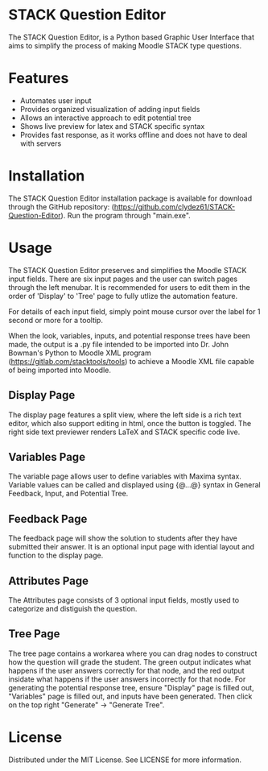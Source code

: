 # STACK Question Editor
The STACK Question Editor, is a Python based Graphic User Interface that aims to simplify the process of making Moodle STACK type questions.


# Features
- Automates user input
- Provides organized visualization of adding input fields
- Allows an interactive approach to edit potential tree
- Shows live preview for latex and STACK specific syntax
- Provides fast response, as it works offline and does not have to deal with servers

# Installation
The STACK Question Editor installation package is available for download through the GitHub repository: (https://github.com/clydez61/STACK-Question-Editor). Run the program through "main.exe".


# Usage
The STACK Question Editor preserves and simplifies the Moodle STACK input fields. There are six input pages and
the user can switch pages through the left menubar. It is recommended for users to edit them in the order of 'Display' to 'Tree' page to fully utlize the automation feature.

For details of each input field, simply point mouse cursor over the label for 1 second or more for a tooltip.

When the look, variables, inputs, and potential response trees have been made, the output is a .py file intended to be imported into Dr. John Bowman's Python to Moodle XML program (https://gitlab.com/stacktools/tools) to achieve a Moodle XML file capable of being imported into Moodle.

## Display Page
The display page features a split view, where the left side is a rich text editor, which also support editing in html, once the button is toggled. The right side text previewer renders LaTeX and STACK specific code live. 

## Variables Page
The variable page allows user to define variables with Maxima syntax. Variable values can be called and displayed using {@...@} syntax in General Feedback, Input, and Potential Tree.

## Feedback Page
The feedback page will show the solution to students after they have submitted their answer. It is an optional input page with idential layout and function to the display page.

## Attributes Page
The Attributes page consists of 3 optional input fields, mostly used to categorize and distiguish the question.

## Tree Page
The tree page contains a workarea where you can drag nodes to construct how the question will grade the student. The green output indicates what happens if the user answers correctly for that node, and the red output insidate what happens if the user answers incorrectly for that node. For generating the potential response tree, ensure "Display" page is filled out, "Variables" page is filled out, and inputs have been generated. Then click on the top right "Generate" -> "Generate Tree".

# License
Distributed under the MIT License. See LICENSE for more information.




